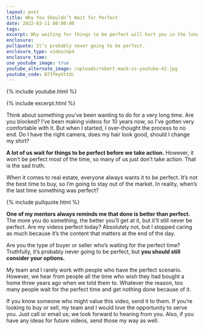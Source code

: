 ```yaml
---
layout: post
title: Why You Shouldn’t Wait for Perfect
date: 2022-03-11 00:00:00
tags:
excerpt: Why waiting for things to be perfect will hurt you in the long run.
enclosure:
pullquote: It’s probably never going to be perfect.
enclosure_type: video/mp4
enclosure_time:
use_youtube_image: true
youtube_alternate_image: /uploads/robert-mack-ss-youtube-42.jpg
youtube_code: B73fmyUttUc
---
```

{% include youtube.html %}

{% include excerpt.html %}

Think about something you’ve been wanting to do for a very long time. Are you blocked? I’ve been making videos for 10 years now, so I’ve gotten very comfortable with it. But when I started, I over-thought the process to no end. Do I have the right camera, does my hair look good, should I change my shirt?&nbsp;

**A lot of us wait for things to be perfect before we take action.** However, it won’t be perfect most of the time, so many of us just don’t take action. That is the sad truth.

When it comes to real estate, everyone always wants it to be perfect. It’s not the best time to buy, so I’m going to stay out of the market. In reality, when’s the last time something was perfect?&nbsp;

{% include pullquote.html %}

**One of my mentors always reminds me that done is better than perfect.** The more you do something, the better you’ll get at it, but it’ll still never be perfect. Are my videos perfect today? Absolutely not, but I stopped caring as much because it’s the content that matters at the end of the day.

Are you the type of buyer or seller who’s waiting for the perfect time? Truthfully, it’s probably never going to be perfect, but **you should still consider your options.&nbsp;**

My team and I rarely work with people who have the perfect scenario. However, we hear from people all the time who wish they had bought a home three years ago when we told them to. Whatever the reason, too many people wait for the perfect time and get nothing done because of it.

If you know someone who might value this video, send it to them. If you’re looking to buy or sell, my team and I would love the opportunity to serve you. Just call or email us; we look forward to hearing from you. Also, if you have any ideas for future videos, send those my way as well.
